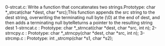 
0-strcat.c: Write a function that concatenates two strings.Prototype: char *_strcat(char *dest, char *src);This function appends the src string to the dest string, overwriting the terminating null byte (\0) at the end of dest, and then adds a terminating null byteReturns a pointer to the resulting string dest
1-strncat.c : Prototype: char *_strncat(char *dest, char *src, int n);
 2-strncpy.c : Prototype: char *_strncpy(char *dest, char *src, int n);
3-strcmp.c : Prototype: int _strcmp(char *s1, char *s2);
